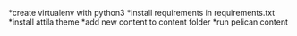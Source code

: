 *create virtualenv with python3
*install requirements in requirements.txt
*install attila theme
*add new content to content folder
*run pelican content
